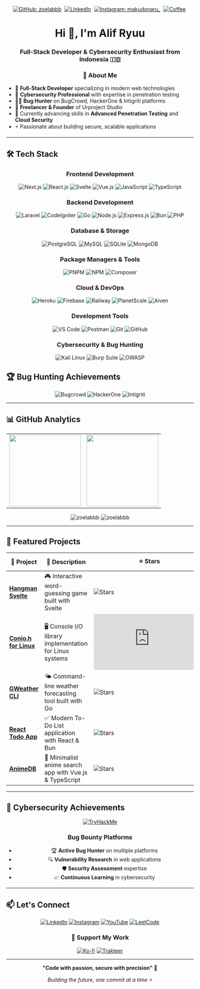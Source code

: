 <div align="center">

[![GitHub: zoelabbb](https://img.shields.io/github/followers/zoelabbb?label=follow&style=for-the-badge&logo=github&color=0969da)](https://github.com/zoelabbb)&nbsp;
[![LinkedIn](https://img.shields.io/badge/LinkedIn-0077B5?style=for-the-badge&logo=linkedin&logoColor=white)](https://linkedin.com/in/alifryuu)&nbsp;
[![Instagram: makudonaru_](https://img.shields.io/badge/Instagram-E4405F?style=for-the-badge&logo=instagram&logoColor=white)](https://instagram.com/makudonaru_)&nbsp;
[![Coffee](https://img.shields.io/badge/Buy%20me%20a%20coffee-FFDD00?style=for-the-badge&logo=ko-fi&logoColor=black)](https://ko-fi.com/alifryuu)&nbsp;

</div>

<h1 align="center">Hi 👋, I'm Alif Ryuu</h1>
<h3 align="center">Full-Stack Developer & Cybersecurity Enthusiast from Indonesia 🇮🇩</h3>

<div align="center">

### 💫 About Me

</div>

- 🚀 **Full-Stack Developer** specializing in modern web technologies
- 🔐 **Cybersecurity Professional** with expertise in penetration testing
- 🕵️‍♂️ **Bug Hunter** on BugCrowd, HackerOne & Intigriti platforms
- 💼 **Freelancer & Founder** of Urproject Studio
- 🌱 Currently advancing skills in **Advanced Penetration Testing** and **Cloud Security**
- ⚡ Passionate about building secure, scalable applications

<hr>

## 🛠️ Tech Stack

<div align="center">

### Frontend Development

![Next.js](https://img.shields.io/badge/Next.js-000000?style=for-the-badge&logo=next.js&logoColor=white)
![React.js](https://img.shields.io/badge/React-20232A?style=for-the-badge&logo=react&logoColor=61DAFB)
![Svelte](https://img.shields.io/badge/Svelte-4A4A55?style=for-the-badge&logo=svelte&logoColor=FF3E00)
![Vue.js](https://img.shields.io/badge/Vue.js-35495E?style=for-the-badge&logo=vue.js&logoColor=4FC08D)
![JavaScript](https://img.shields.io/badge/JavaScript-F7DF1E?style=for-the-badge&logo=javascript&logoColor=black)
![TypeScript](https://img.shields.io/badge/TypeScript-007ACC?style=for-the-badge&logo=typescript&logoColor=white)

### Backend Development

![Laravel](https://img.shields.io/badge/Laravel-FF2D20?style=for-the-badge&logo=laravel&logoColor=white)
![CodeIgniter](https://img.shields.io/badge/CodeIgniter-EF4223?style=for-the-badge&logo=codeigniter&logoColor=white)
![Go](https://img.shields.io/badge/Go-00ADD8?style=for-the-badge&logo=go&logoColor=white)
![Node.js](https://img.shields.io/badge/Node.js-43853D?style=for-the-badge&logo=node.js&logoColor=white)
![Express.js](https://img.shields.io/badge/Express.js-404D59?style=for-the-badge&logo=express&logoColor=white)
![Bun](https://img.shields.io/badge/Bun-000000?style=for-the-badge&logo=bun&logoColor=white)
![PHP](https://img.shields.io/badge/PHP-777BB4?style=for-the-badge&logo=php&logoColor=white)

### Database & Storage

![PostgreSQL](https://img.shields.io/badge/PostgreSQL-316192?style=for-the-badge&logo=postgresql&logoColor=white)
![MySQL](https://img.shields.io/badge/MySQL-4479A1?style=for-the-badge&logo=mysql&logoColor=white)
![SQLite](https://img.shields.io/badge/SQLite-07405E?style=for-the-badge&logo=sqlite&logoColor=white)
![MongoDB](https://img.shields.io/badge/MongoDB-4EA94B?style=for-the-badge&logo=mongodb&logoColor=white)

### Package Managers & Tools

![PNPM](https://img.shields.io/badge/pnpm-F69220?style=for-the-badge&logo=pnpm&logoColor=white)
![NPM](https://img.shields.io/badge/NPM-CB3837?style=for-the-badge&logo=npm&logoColor=white)
![Composer](https://img.shields.io/badge/Composer-885630?style=for-the-badge&logo=composer&logoColor=white)

### Cloud & DevOps

![Heroku](https://img.shields.io/badge/Heroku-430098?style=for-the-badge&logo=heroku&logoColor=white)
![Firebase](https://img.shields.io/badge/Firebase-FFCA28?style=for-the-badge&logo=firebase&logoColor=black)
![Railway](https://img.shields.io/badge/Railway-131415?style=for-the-badge&logo=railway&logoColor=white)
![PlanetScale](https://img.shields.io/badge/PlanetScale-000000?style=for-the-badge&logo=planetscale&logoColor=white)
![Aiven](https://img.shields.io/badge/Aiven-FF6600?style=for-the-badge&logo=aiven&logoColor=white)

### Development Tools

![VS Code](https://img.shields.io/badge/VS%20Code-0078d4?style=for-the-badge&logo=visual-studio-code&logoColor=white)
![Postman](https://img.shields.io/badge/Postman-FF6C37?style=for-the-badge&logo=postman&logoColor=white)
![Git](https://img.shields.io/badge/Git-F05032?style=for-the-badge&logo=git&logoColor=white)
![GitHub](https://img.shields.io/badge/GitHub-100000?style=for-the-badge&logo=github&logoColor=white)

### Cybersecurity & Bug Hunting

![Kali Linux](https://img.shields.io/badge/Kali%20Linux-557C94?style=for-the-badge&logo=kalilinux&logoColor=white)
![Burp Suite](https://img.shields.io/badge/Burp%20Suite-FF6633?style=for-the-badge&logo=burpsuite&logoColor=white)
![OWASP](https://img.shields.io/badge/OWASP-000000?style=for-the-badge&logo=owasp&logoColor=white)

</div>

## 🏆 Bug Hunting Achievements

<div align="center">

![Bugcrowd](https://img.shields.io/badge/Bugcrowd-F26822?style=for-the-badge&logo=bugcrowd&logoColor=white)
![HackerOne](https://img.shields.io/badge/HackerOne-494649?style=for-the-badge&logo=hackerone&logoColor=white)
![Intigriti](https://img.shields.io/badge/Intigriti-1E88E5?style=for-the-badge&logo=intigriti&logoColor=white)

</div>

---

## 📊 GitHub Analytics

<div align="center">
  <table>
    <tr>
      <td>
        <img src="https://github-readme-stats.vercel.app/api/top-langs/?username=zoelabbb&layout=compact&theme=react&hide_border=true&bg_color=1F222E&title_color=F85D7F&icon_color=F8D866&hide=Jupyter%20Notebook,Roff" height="192px"/>
      </td>
      <td>
        <img src="https://github-readme-stats.vercel.app/api?username=zoelabbb&show_icons=true&theme=react&hide_border=true&bg_color=1F222E&title_color=F85D7F&icon_color=F8D866" height="192px"/>
      </td>
    </tr>
  </table>
  
  <img src="https://github-readme-streak-stats.herokuapp.com/?user=zoelabbb&theme=react&hide_border=true&background=1F222E&stroke=0000&ring=F85D7F&fire=F85D7F&currStreakLabel=F85D7F" alt="zoelabbb" />
  
  <img src="https://github-readme-activity-graph.vercel.app/graph?username=zoelabbb&theme=react-dark&bg_color=1F222E&hide_border=true&line=F85D7F&point=F8D866" alt="zoelabbb"/>
</div>

---

## 🚀 Featured Projects

<div align="center">

| 🎯 Project                                                              | 📝 Description                                          | ⭐ Stars                                                                                             | 🔗 Demo                                                      |
| ----------------------------------------------------------------------- | ------------------------------------------------------- | ---------------------------------------------------------------------------------------------------- | ------------------------------------------------------------ |
| **[Hangman Svelte](https://github.com/zoelabbb/hangman-svelte)**        | 🎮 Interactive word-guessing game built with Svelte     | ![Stars](https://img.shields.io/github/stars/zoelabbb/hangman-svelte?style=flat&color=yellow)        | [Play Now](https://hangman-svelte.vercel.app/)               |
| **[Conio.h for Linux](https://github.com/zoelabbb/conio.h)**            | 🖥️ Console I/O library implementation for Linux systems | ![Stars](https://img.shields.io/github/stars/zoelabbb/conio.h?style=flat&color=yellow)               | [View Docs](https://github.com/zoelabbb/conio.h#readme)      |
| **[GWeather CLI](https://github.com/zoelabbb/Gweather)**                | 🌤️ Command-line weather forecasting tool built with Go  | ![Stars](https://img.shields.io/github/stars/zoelabbb/Gweather?style=flat&color=yellow)              | [Try CLI](https://github.com/zoelabbb/Gweather#installation) |
| **[React Todo App](https://github.com/zoelabbb/todo-apps-reatcxbunjs)** | ✅ Modern To-Do List application with React & Bun       | ![Stars](https://img.shields.io/github/stars/zoelabbb/todo-apps-reatcxbunjs?style=flat&color=yellow) | [Live Demo](https://todo-apps-react.vercel.app/)             |
| **[AnimeDB](https://github.com/zoelabbb/animedb)**                      | 🎌 Minimalist anime search app with Vue.js & TypeScript | ![Stars](https://img.shields.io/github/stars/zoelabbb/animedb?style=flat&color=yellow)               | [Explore Anime](https://animedb-vue.vercel.app/)             |

</div>

---

## 🎯 Cybersecurity Achievements

<div align="center">

[![TryHackMe](https://tryhackme-badges.s3.amazonaws.com/H1zoe.png)](https://tryhackme.com/p/H1zoe)

### Bug Bounty Platforms

- 🏆 **Active Bug Hunter** on multiple platforms
- 🔍 **Vulnerability Research** in web applications
- 🛡️ **Security Assessment** expertise
- 📈 **Continuous Learning** in cybersecurity

</div>

---

## 📫 Let's Connect

<div align="center">

[![LinkedIn](https://img.shields.io/badge/LinkedIn-0077B5?style=for-the-badge&logo=linkedin&logoColor=white)](https://linkedin.com/in/alifryuu)
[![Instagram](https://img.shields.io/badge/Instagram-E4405F?style=for-the-badge&logo=instagram&logoColor=white)](https://instagram.com/alifryuu)
[![YouTube](https://img.shields.io/badge/YouTube-FF0000?style=for-the-badge&logo=youtube&logoColor=white)](https://www.youtube.com/channel/UCnIAVbJbFLyTtXoLiSYdHKg)
[![LeetCode](https://img.shields.io/badge/LeetCode-FFA116?style=for-the-badge&logo=leetcode&logoColor=white)](https://leetcode.com/zoelabbb/)

### 💝 Support My Work

[![Ko-fi](https://img.shields.io/badge/Ko--fi-F16061?style=for-the-badge&logo=ko-fi&logoColor=white)](https://ko-fi.com/alifryuu)
[![Trakteer](https://img.shields.io/badge/Trakteer-FF0000?style=for-the-badge&logo=mastercard&logoColor=white)](https://www.teer.id/ikoo)

</div>

---

<div align="center">

**"Code with passion, secure with precision"** 🚀

_Building the future, one commit at a time_ ⚡

</div>
